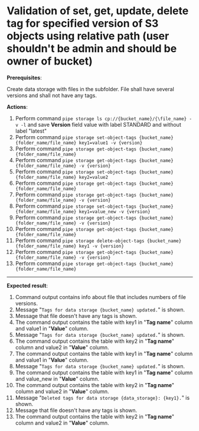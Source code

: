 # Validation of set, get, update, delete tag for specified version of S3 objects using relative path (user shouldn't be admin and should be owner of bucket)

**Prerequisites**:

Create data storage with files in the subfolder. 
File shall have several versions and shall not have any tags.

**Actions**:
1.	Perform command `pipe storage ls cp://{bucket_name}/{\file_name} -v -l` and save **Version** field value with label STANDARD and without label "latest"
2.	Perform command `pipe storage set-object-tags {bucket_name} {folder_name/file_name} key1=value1 -v {version}`
3.	Perform command `pipe storage get-object-tags {bucket_name} {folder_name/file_name}`
4.	Perform command `pipe storage get-object-tags {bucket_name} {folder_name/file_name} -v {version}`
5.	Perform command `pipe storage set-object-tags {bucket_name} {folder_name/file_name} key2=value2`
6.	Perform command `pipe storage get-object-tags {bucket_name} {folder_name/file_name}`
7.	Perform command `pipe storage get-object-tags {bucket_name} {folder_name/file_name} -v {version}`
8.	Perform command `pipe storage set-object-tags {bucket_name} {folder_name/file_name} key1=value_new -v {version}`
9.	Perform command `pipe storage get-object-tags {bucket_name} {folder_name/file_name} -v {version}`
10.	Perform command `pipe storage get-object-tags {bucket_name} {folder_name/file_name}`
11.	Perform command `pipe storage delete-object-tags {bucket_name} {folder_name/file_name} key1 -v {version}`
12.	Perform command `pipe storage get-object-tags {bucket_name} {folder_name/file_name} -v {version}`
13.	Perform command `pipe storage get-object-tags {bucket_name} {folder_name/file_name}`

***

**Expected result**:
1.	Command output contains info about file that includes numbers of file versions.
2.	Message "`Tags for data storage {bucket_name} updated.`" is shown.
3.	Message that file doesn't have any tags is shown.
4.	The command output contains the table with key1 in "**Tag name**" column and value1 in "**Value**" column.
5.	Message "`Tags for data storage {bucket_name} updated.`" is shown.
6.	The command output contains the table with key2 in "**Tag name**" column and value2 in "**Value**" column.
7.	The command output contains the table with key1 in "**Tag name**" column and value1 in "**Value**" column.
8.	Message "`Tags for data storage {bucket_name} updated.`" is shown.
9.	The command output contains the table with key1 in "**Tag name**" column and value_new in "**Value**" column.
10.	The command output contains the table with key2 in "**Tag name**" column and value2 in "**Value**" column.
11.	Message "`Deleted tags for data storage {data_storage}: {key1}.`" is shown.
12.	Message that file doesn't have any tags is shown.
13.	The command output contains the table with key2 in "**Tag name**" column and value2 in "**Value**" column.